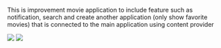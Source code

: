 This is improvement movie application to include feature such as notification, search and create another application (only show favorite movies) that is connected to the main application using content provider

![](Movie1[1].png)
![](Movie2[1].png)

